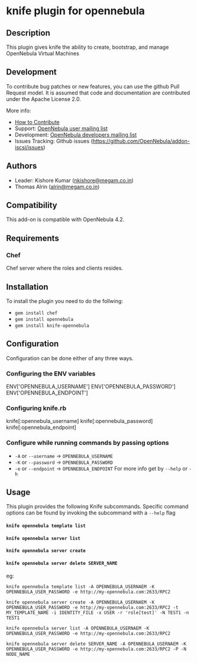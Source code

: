 # knife plugin for opennebula

## Description

This plugin gives knife the ability to create, bootstrap, and manage OpenNebula Virtual Machines

## Development

To contribute bug patches or new features, you can use the github Pull Request model. It is assumed that code and documentation are contributed under the Apache License 2.0. 

More info:
* [How to Contribute](http://opennebula.org/software:add-ons#how_to_contribute_to_an_existing_add-on)
* Support: [OpenNebula user mailing list](http://opennebula.org/community:mailinglists)
* Development: [OpenNebula developers mailing list](http://opennebula.org/community:mailinglists)
* Issues Tracking: Github issues (https://github.com/OpenNebula/addon-iscsi/issues)

## Authors

* Leader: Kishore Kumar (nkishore@megam.co.in)
* Thomas Alrin (alrin@megam.co.in)

## Compatibility

This add-on is compatible with OpenNebula 4.2.

## Requirements

### Chef

Chef server where the roles and clients resides.

## Installation

To install the plugin you need to do the follwing:

* `gem install chef`
* `gem install opennebula`
* `gem install knife-opennebula`


## Configuration

Configuration can be done either of any three ways.
### Configuring the ENV variables

ENV['OPENNEBULA_USERNAME']
ENV['OPENNEBULA_PASSWORD']
ENV['OPENNEBULA_ENDPOINT']

### Configuring knife.rb
knife[:opennebula_username]
knife[:opennebula_password]
knife[:opennebula_endpoint]

### Configure while running commands by passing options
* `-A` or `--username` -> `OPENNEBULA_USERNAME`
* `-K` or `--password` -> `OPENNEBULA_PASSWORD`
* `-e` or `--endpoint` -> `OPENNEBULA_ENDPOINT`
For more info get by `--help` or `-h`

## Usage

This plugin provides the following Knife subcommands. Specific command options can be found by invoking the subcommand with a `--help` flag


#### `knife opennebula template list`


#### `knife opennebula server list`


#### `knife opennebula server create`


#### `knife opennebula server delete SERVER_NAME`

eg:

    knife opennebula template list -A OPENNEBULA_USERNAEM -K OPENNEBULA_USER_PASSWORD -e http://my-opennebula.com:2633/RPC2
    
    knife opennebula server create -A OPENNEBULA_USERNAEM -K OPENNEBULA_USER_PASSWORD -e http://my-opennebula.com:2633/RPC2 -t MY_TEMPLATE_NAME -i IDENTITY_FILE -x USER -r 'role[test]' -N TEST1 -n TEST1
    
    knife opennebula server list -A OPENNEBULA_USERNAEM -K OPENNEBULA_USER_PASSWORD -e http://my-opennebula.com:2633/RPC2
    
    knife opennebula server delete SERVER_NAME -A OPENNEBULA_USERNAEM -K OPENNEBULA_USER_PASSWORD -e http://my-opennebula.com:2633/RPC2 -P -N NODE_NAME

